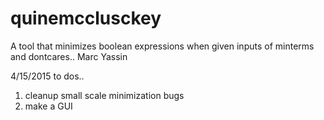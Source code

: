 # quinemcclusckey  
A tool that minimizes boolean expressions when given inputs of minterms and dontcares..
Marc Yassin

4/15/2015 to dos..
1. cleanup small scale minimization bugs
2. make a GUI

